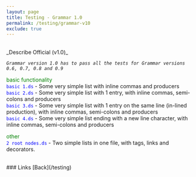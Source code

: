 ```yaml
---
layout: page
title: Testing - Grammar 1.0
permalink: /testing/grammar-v10
exclude: true
---
```

<br>
_Describe Official (v1.0)_

<span style="font-style: italic;">```Grammar version 1.0 has to pass all the tests for Grammar versions 0.6, 0.7, 0.8 and 0.9```</span><br>

<span style="color:green">basic functionality</span><br>
<span style="color:blue">```basic 1.ds```</span> - Some very simple list with inline commas and producers<br>
<span style="color:blue">```basic 2.ds```</span> - Some very simple list with 1 entry, with inline commas, semi-colons and producers<br>
<span style="color:blue">```basic 3.ds```</span> - Some very simple list with 1 entry on the same line (in-lined production), with inline commas, semi-colons and producers<br>
<span style="color:blue">```basic 4.ds```</span> - Some very simple list ending with a new line character, with inline commas, semi-colons and producers<br>


<span style="color:green">other</span><br>
<span style="color:blue">```2 root nodes.ds```</span> - Two simple lists in one file, with tags, links and decorators.<br>

<br>
### Links
[Back](/testing)
